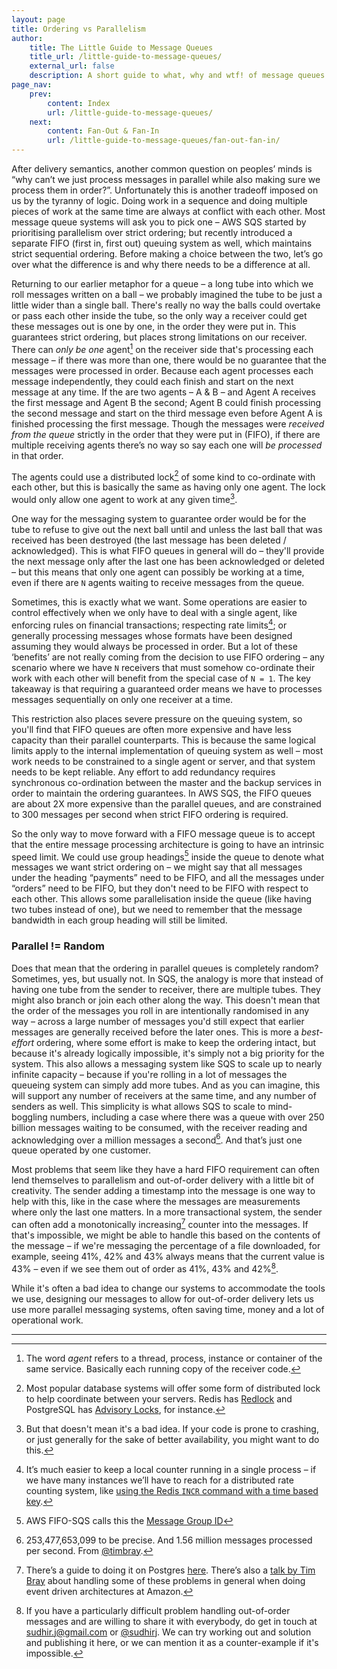 ```yaml
---
layout: page
title: Ordering vs Parallelism
author:
    title: The Little Guide to Message Queues
    title_url: /little-guide-to-message-queues/
    external_url: false
    description: A short guide to what, why and wtf! of message queues.
page_nav:
    prev:
        content: Index
        url: /little-guide-to-message-queues/
    next:
        content: Fan-Out & Fan-In
        url: /little-guide-to-message-queues/fan-out-fan-in/
---
```


After delivery semantics, another common question on peoples’ minds is “why can’t we just process messages in parallel while also making sure we process them in order?”. Unfortunately this is another tradeoff imposed on us by the tyranny of logic. Doing work in a sequence and doing multiple pieces of work at the same time are always at conflict with each other. Most message queue systems will ask you to pick one – AWS SQS started by prioritising parallelism over strict ordering; but recently introduced a separate FIFO (first in, first out) queuing system as well, which maintains strict sequential ordering. Before making a choice between the two, let’s go over what the difference is and why there needs to be a difference at all.

Returning to our earlier metaphor for a queue – a long tube into which we roll messages written on a ball – we probably imagined the tube to be just a little wider than a single ball. There's really no way the balls could overtake or pass each other inside the tube, so the only way a receiver could get these messages out is one by one, in the order they were put in. This guarantees strict ordering, but places strong limitations on our receiver. There can *only be one* agent[^1] on the receiver side that's processing each message – if there was more than one, there would be no guarantee that the messages were processed in order. Because each agent processes each message independently, they could each finish and start on the next message at any time. If the are two agents – A & B – and Agent A receives the first message and Agent B the second; Agent B could finish processing the second message and start on the third message even before Agent A is finished processing the first message. Though the messages were *received from the queue* strictly in the order that they were put in (FIFO), if there are multiple receiving agents there’s no way so say each one will *be processed* in that order.  

The agents could use a distributed lock[^2] of some kind to co-ordinate with each other, but this is basically the same as having only one agent. The lock would only allow one agent to work at any given time[^3].

One way for the messaging system to guarantee order would be for the tube to refuse to give out the next ball until and unless the last ball that was received has been destroyed (the last message has been deleted / acknowledged). This is what FIFO queues in general will do – they'll provide the next message only after the last one has been acknowledged or deleted – but this means that only one agent can possibly be working at a time, even if there are `N` agents waiting to receive messages from the queue. 

Sometimes, this is exactly what we want. Some operations are easier to control effectively when we only have to deal with a single agent, like enforcing rules on financial transactions;  respecting rate limits[^4]; or generally processing messages whose formats have been designed assuming they would always be processed in order. But a lot of these ‘benefits’ are not really coming from the decision to use FIFO ordering – any scenario where we have `N` receivers that must somehow co-ordinate their work with each other will benefit from the special case of `N = 1`. The key takeaway is that requiring a guaranteed order means we have to processes messages sequentially on only one receiver at a time.


This restriction also places severe pressure on the queuing system, so you'll find that FIFO queues are often more expensive and have less capacity than their parallel counterparts. This is because the same logical limits apply to the internal implementation of queuing system as well – most work needs to be constrained to a single agent or server, and that system needs to be kept reliable. Any effort to add redundancy requires synchronous co-ordination between the master and the backup services in order to maintain the ordering guarantees. In AWS SQS, the FIFO queues are about 2X more expensive than the parallel queues, and are constrained to 300 messages per second when strict FIFO ordering is required. 

So the only way to move forward with a FIFO message queue is to accept that the entire message processing architecture is going to have an intrinsic speed limit. We could use group headings[^5] inside the queue to denote what messages we want strict ordering on – we might say that all messages under the heading “payments” need to be FIFO, and all the messages under “orders” need to be FIFO, but they don't need to be FIFO with respect to each other. This allows some parallelisation inside the queue (like having two tubes instead of one), but we need to remember that the message bandwidth in each group heading will still be limited.

### Parallel != Random

Does that mean that the ordering in parallel queues is completely random? Sometimes, yes, but usually not. In SQS, the analogy is more that instead of having one tube from the sender to receiver, there are multiple tubes. They might also branch or join each other along the way. This doesn't mean that the order of the messages you roll in are intentionally randomised in any way – across a large number of messages you'd still expect that earlier messages are generally received before the later ones. This is more a *best-effort* ordering, where some effort is make to keep the ordering intact, but because it's already logically impossible, it's simply not a big priority for the system. This also allows a messaging system like SQS to scale up to nearly infinite capacity – because if you're rolling in a lot of messages the queueing system can simply add more tubes. And as you can imagine, this will support any number of receivers at the same time, and any number of senders as well. This simplicity is what allows SQS to scale to mind-boggling numbers, including a case where there was a queue with over 250 billion messages waiting to be consumed, with the receiver reading and acknowledging over a million messages a second[^6]. And that’s just one queue operated by one customer.  

Most problems that seem like they have a hard FIFO requirement can often lend themselves to parallelism and out-of-order delivery with a little bit of creativity. The sender adding a timestamp into the message is one way to help with this, like in the case where the messages are measurements where only the last one matters. In a more transactional system, the sender can often add a monotonically increasing[^7] counter into the messages. If that's impossible, we might be able to handle this based on the contents of the message – if we're messaging the percentage of a file downloaded, for example, seeing 41%, 42% and 43% always means that the current value is 43% – even if we see them out of order as 41%, 43% and 42%[^8].

While it's often a bad idea to change our systems to accommodate the tools we use, designing our messages to allow for out-of-order delivery lets us use more parallel messaging systems, often saving time, money and a lot of operational work. 

---

[^1]:	The word *agent* refers to a thread, process, instance or container of the same service. Basically each running copy of the receiver code.

[^2]:	Most popular database systems will offer some form of distributed lock to help coordinate between your servers. Redis has [Redlock][1] and PostgreSQL has [Advisory Locks][2], for instance.

[^3]:	But that doesn't mean it's a bad idea. If your code is prone to crashing, or just generally for the sake of better availability, you might want to do this.

[^4]:	It’s much easier to keep a local counter running in a single process – if we have many instances we’ll have to reach for a distributed rate counting system, like [using the Redis `INCR` command with a time based key][3].

[^5]:	AWS FIFO-SQS calls this the [Message Group ID][4]

[^6]:	253,477,653,099 to be precise. And 1.56 million messages processed per second. From [@timbray][5].

[^7]:	There’s a guide to doing it on Postgres [here][6]. There’s also a [talk by Tim Bray][7] about handling some of these problems in general when doing event driven architectures at Amazon.

[^8]:	If you have a particularly difficult problem handling out-of-order messages and are willing to share it with everybody, do get in touch at [sudhir.j@gmail.com][8] or [@sudhirj][9]. We can try working out and solution and publishing it here, or we can mention it as a counter-example if it's impossible.

[1]:	https://redis.io/topics/distlock
[2]:	https://www.postgresql.org/docs/12/explicit-locking.html#ADVISORY-LOCKS
[3]:	https://redis.io/commands/incr#pattern-rate-limiter
[4]:	https://docs.aws.amazon.com/AWSSimpleQueueService/latest/SQSDeveloperGuide/using-messagegroupid-property.html
[5]:	https://twitter.com/timbray/status/1246157403663388672?s=21
[6]:	https://stackoverflow.com/a/6821925
[7]:	https://youtu.be/h46IquqjF3E
[8]:	mailto:sudhir.j@gmail.com
[9]:	https://twitter.com/sudhirj